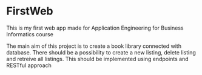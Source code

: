 # FirstWeb
This is my first web app made for Application Engineering for Business Informatics course

The main aim of this project is to create a book library connected with database. There should be a possibility to create a new listing, delete listing and retreive all listings.
This should be implemented using endpoints and RESTful approach
